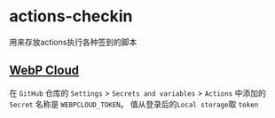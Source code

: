 # actions-checkin
用来存放actions执行各种签到的脚本

## [WebP Cloud](https://dashboard.webp.se/proxy)
在 `GitHub` 仓库的 `Settings` > `Secrets and variables` > `Actions` 中添加的 `Secret` 名称是 `WEBPCLOUD_TOKEN`。
值从登录后的`Local storage`取 `token`